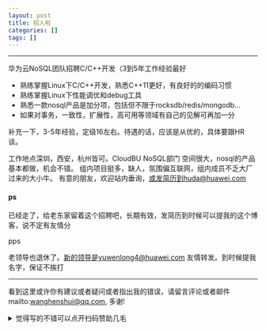 ```yaml
---
layout: post
title: 招人啦
categories: []
tags: []
---
```

---

华为云NoSQL团队招聘C/C++开发（3到5年工作经验最好

- 熟练掌握Linux下C/C++开发，熟悉C++11更好，有良好的的编码习惯
- 熟练掌握Linux下性能调优和debug工具
- 熟悉一款nosql产品是加分项，包括但不限于rocksdb/redis/mongodb...
- 如果对事务，一致性，扩展性，高可用等领域有自己的见解可再加一分

补充一下，3-5年经验，定级16左右。待遇的话，应该是从优的，具体要跟HR谈。

工作地点深圳，西安，杭州皆可。CloudBU NoSQL部门 空间很大，nosql的产品基本都做，机会不错。
组内项目挺多，缺人，氛围偏互联网，组内成员不乏大厂过来的大小牛。
有意的朋友，欢迎站内垂询，或发简历到huda@huawei.com

#### ps

已经走了，给老东家留着这个招聘吧，长期有效，发简历到时候可以提我的这个博客，说不定有友情分

pps

老领导也退休了。新的领导是yuwenlong4@huawei.com 友情转发。到时候提我名字，保证不挨打

---

看到这里或许你有建议或者疑问或者指出我的错误，请留言评论或者邮件mailto:wanghenshui@qq.com, 多谢!

<details>
<summary>觉得写的不错可以点开扫码赞助几毛</summary>
<img src="https://wanghenshui.github.io/assets/wepay.png" alt="微信转账">
</details>
